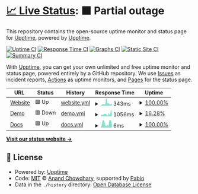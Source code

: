 # [📈 Live Status](https://status.upvado.com): <!--live status--> **🟧 Partial outage**

This repository contains the open-source uptime monitor and status page for [Upptime](https://upptime.js.org), powered by [Upptime](https://github.com/upptime/upptime).

[![Uptime CI](https://github.com/upptime/status.upvado.com/workflows/Uptime%20CI/badge.svg)](https://github.com/upptime/status.upvado.com/actions?query=workflow%3A%22Uptime+CI%22)
[![Response Time CI](https://github.com/upptime/status.upvado.com/workflows/Response%20Time%20CI/badge.svg)](https://github.com/upptime/status.upvado.com/actions?query=workflow%3A%22Response+Time+CI%22)
[![Graphs CI](https://github.com/upptime/status.upvado.com/workflows/Graphs%20CI/badge.svg)](https://github.com/upptime/status.upvado.com/actions?query=workflow%3A%22Graphs+CI%22)
[![Static Site CI](https://github.com/upptime/status.upvado.com/workflows/Static%20Site%20CI/badge.svg)](https://github.com/upptime/status.upvado.com/actions?query=workflow%3A%22Static+Site+CI%22)
[![Summary CI](https://github.com/upptime/status.upvado.com/workflows/Summary%20CI/badge.svg)](https://github.com/upptime/status.upvado.com/actions?query=workflow%3A%22Summary+CI%22)

With [Upptime](https://upptime.js.org), you can get your own unlimited and free uptime monitor and status page, powered entirely by a GitHub repository. We use [Issues](https://github.com/upptime/status.upvado.com/issues) as incident reports, [Actions](https://github.com/upptime/status.upvado.com/actions) as uptime monitors, and [Pages](https://status.upvado.com) for the status page.

<!--start: status pages-->
<!-- This summary is generated by Upptime (https://github.com/upptime/upptime) -->
<!-- Do not edit this manually, your changes will be overwritten -->
<!-- prettier-ignore -->
| URL | Status | History | Response Time | Uptime |
| --- | ------ | ------- | ------------- | ------ |
| <img alt="" src="https://icons.duckduckgo.com/ip3/upvado.com.ico" height="13"> [Website](https://upvado.com) | 🟩 Up | [website.yml](https://github.com/upvado/status.uptime.com/commits/HEAD/history/website.yml) | <details><summary><img alt="Response time graph" src="./graphs/website/response-time-week.png" height="20"> 343ms</summary><br><a href="https://status.upvado.com/history/website"><img alt="Response time 343" src="https://img.shields.io/endpoint?url=https%3A%2F%2Fraw.githubusercontent.com%2Fupvado%2Fstatus.uptime.com%2FHEAD%2Fapi%2Fwebsite%2Fresponse-time.json"></a><br><a href="https://status.upvado.com/history/website"><img alt="24-hour response time 320" src="https://img.shields.io/endpoint?url=https%3A%2F%2Fraw.githubusercontent.com%2Fupvado%2Fstatus.uptime.com%2FHEAD%2Fapi%2Fwebsite%2Fresponse-time-day.json"></a><br><a href="https://status.upvado.com/history/website"><img alt="7-day response time 343" src="https://img.shields.io/endpoint?url=https%3A%2F%2Fraw.githubusercontent.com%2Fupvado%2Fstatus.uptime.com%2FHEAD%2Fapi%2Fwebsite%2Fresponse-time-week.json"></a><br><a href="https://status.upvado.com/history/website"><img alt="30-day response time 343" src="https://img.shields.io/endpoint?url=https%3A%2F%2Fraw.githubusercontent.com%2Fupvado%2Fstatus.uptime.com%2FHEAD%2Fapi%2Fwebsite%2Fresponse-time-month.json"></a><br><a href="https://status.upvado.com/history/website"><img alt="1-year response time 343" src="https://img.shields.io/endpoint?url=https%3A%2F%2Fraw.githubusercontent.com%2Fupvado%2Fstatus.uptime.com%2FHEAD%2Fapi%2Fwebsite%2Fresponse-time-year.json"></a></details> | <details><summary><a href="https://status.upvado.com/history/website">100.00%</a></summary><a href="https://status.upvado.com/history/website"><img alt="All-time uptime 100.00%" src="https://img.shields.io/endpoint?url=https%3A%2F%2Fraw.githubusercontent.com%2Fupvado%2Fstatus.uptime.com%2FHEAD%2Fapi%2Fwebsite%2Fuptime.json"></a><br><a href="https://status.upvado.com/history/website"><img alt="24-hour uptime 100.00%" src="https://img.shields.io/endpoint?url=https%3A%2F%2Fraw.githubusercontent.com%2Fupvado%2Fstatus.uptime.com%2FHEAD%2Fapi%2Fwebsite%2Fuptime-day.json"></a><br><a href="https://status.upvado.com/history/website"><img alt="7-day uptime 100.00%" src="https://img.shields.io/endpoint?url=https%3A%2F%2Fraw.githubusercontent.com%2Fupvado%2Fstatus.uptime.com%2FHEAD%2Fapi%2Fwebsite%2Fuptime-week.json"></a><br><a href="https://status.upvado.com/history/website"><img alt="30-day uptime 100.00%" src="https://img.shields.io/endpoint?url=https%3A%2F%2Fraw.githubusercontent.com%2Fupvado%2Fstatus.uptime.com%2FHEAD%2Fapi%2Fwebsite%2Fuptime-month.json"></a><br><a href="https://status.upvado.com/history/website"><img alt="1-year uptime 100.00%" src="https://img.shields.io/endpoint?url=https%3A%2F%2Fraw.githubusercontent.com%2Fupvado%2Fstatus.uptime.com%2FHEAD%2Fapi%2Fwebsite%2Fuptime-year.json"></a></details>
| <img alt="" src="https://icons.duckduckgo.com/ip3/demo.upvado.com.ico" height="13"> [Demo](https://demo.upvado.com) | 🟥 Down | [demo.yml](https://github.com/upvado/status.uptime.com/commits/HEAD/history/demo.yml) | <details><summary><img alt="Response time graph" src="./graphs/demo/response-time-week.png" height="20"> 1056ms</summary><br><a href="https://status.upvado.com/history/demo"><img alt="Response time 1056" src="https://img.shields.io/endpoint?url=https%3A%2F%2Fraw.githubusercontent.com%2Fupvado%2Fstatus.uptime.com%2FHEAD%2Fapi%2Fdemo%2Fresponse-time.json"></a><br><a href="https://status.upvado.com/history/demo"><img alt="24-hour response time 1495" src="https://img.shields.io/endpoint?url=https%3A%2F%2Fraw.githubusercontent.com%2Fupvado%2Fstatus.uptime.com%2FHEAD%2Fapi%2Fdemo%2Fresponse-time-day.json"></a><br><a href="https://status.upvado.com/history/demo"><img alt="7-day response time 1056" src="https://img.shields.io/endpoint?url=https%3A%2F%2Fraw.githubusercontent.com%2Fupvado%2Fstatus.uptime.com%2FHEAD%2Fapi%2Fdemo%2Fresponse-time-week.json"></a><br><a href="https://status.upvado.com/history/demo"><img alt="30-day response time 1056" src="https://img.shields.io/endpoint?url=https%3A%2F%2Fraw.githubusercontent.com%2Fupvado%2Fstatus.uptime.com%2FHEAD%2Fapi%2Fdemo%2Fresponse-time-month.json"></a><br><a href="https://status.upvado.com/history/demo"><img alt="1-year response time 1056" src="https://img.shields.io/endpoint?url=https%3A%2F%2Fraw.githubusercontent.com%2Fupvado%2Fstatus.uptime.com%2FHEAD%2Fapi%2Fdemo%2Fresponse-time-year.json"></a></details> | <details><summary><a href="https://status.upvado.com/history/demo">16.28%</a></summary><a href="https://status.upvado.com/history/demo"><img alt="All-time uptime 16.28%" src="https://img.shields.io/endpoint?url=https%3A%2F%2Fraw.githubusercontent.com%2Fupvado%2Fstatus.uptime.com%2FHEAD%2Fapi%2Fdemo%2Fuptime.json"></a><br><a href="https://status.upvado.com/history/demo"><img alt="24-hour uptime 3.72%" src="https://img.shields.io/endpoint?url=https%3A%2F%2Fraw.githubusercontent.com%2Fupvado%2Fstatus.uptime.com%2FHEAD%2Fapi%2Fdemo%2Fuptime-day.json"></a><br><a href="https://status.upvado.com/history/demo"><img alt="7-day uptime 16.28%" src="https://img.shields.io/endpoint?url=https%3A%2F%2Fraw.githubusercontent.com%2Fupvado%2Fstatus.uptime.com%2FHEAD%2Fapi%2Fdemo%2Fuptime-week.json"></a><br><a href="https://status.upvado.com/history/demo"><img alt="30-day uptime 16.28%" src="https://img.shields.io/endpoint?url=https%3A%2F%2Fraw.githubusercontent.com%2Fupvado%2Fstatus.uptime.com%2FHEAD%2Fapi%2Fdemo%2Fuptime-month.json"></a><br><a href="https://status.upvado.com/history/demo"><img alt="1-year uptime 16.28%" src="https://img.shields.io/endpoint?url=https%3A%2F%2Fraw.githubusercontent.com%2Fupvado%2Fstatus.uptime.com%2FHEAD%2Fapi%2Fdemo%2Fuptime-year.json"></a></details>
| <img alt="" src="https://icons.duckduckgo.com/ip3/upvado.com.ico" height="13"> [Docs](https://upvado.com) | 🟩 Up | [docs.yml](https://github.com/upvado/status.uptime.com/commits/HEAD/history/docs.yml) | <details><summary><img alt="Response time graph" src="./graphs/docs/response-time-week.png" height="20"> 6ms</summary><br><a href="https://status.upvado.com/history/docs"><img alt="Response time 6" src="https://img.shields.io/endpoint?url=https%3A%2F%2Fraw.githubusercontent.com%2Fupvado%2Fstatus.uptime.com%2FHEAD%2Fapi%2Fdocs%2Fresponse-time.json"></a><br><a href="https://status.upvado.com/history/docs"><img alt="24-hour response time 4" src="https://img.shields.io/endpoint?url=https%3A%2F%2Fraw.githubusercontent.com%2Fupvado%2Fstatus.uptime.com%2FHEAD%2Fapi%2Fdocs%2Fresponse-time-day.json"></a><br><a href="https://status.upvado.com/history/docs"><img alt="7-day response time 6" src="https://img.shields.io/endpoint?url=https%3A%2F%2Fraw.githubusercontent.com%2Fupvado%2Fstatus.uptime.com%2FHEAD%2Fapi%2Fdocs%2Fresponse-time-week.json"></a><br><a href="https://status.upvado.com/history/docs"><img alt="30-day response time 6" src="https://img.shields.io/endpoint?url=https%3A%2F%2Fraw.githubusercontent.com%2Fupvado%2Fstatus.uptime.com%2FHEAD%2Fapi%2Fdocs%2Fresponse-time-month.json"></a><br><a href="https://status.upvado.com/history/docs"><img alt="1-year response time 6" src="https://img.shields.io/endpoint?url=https%3A%2F%2Fraw.githubusercontent.com%2Fupvado%2Fstatus.uptime.com%2FHEAD%2Fapi%2Fdocs%2Fresponse-time-year.json"></a></details> | <details><summary><a href="https://status.upvado.com/history/docs">100.00%</a></summary><a href="https://status.upvado.com/history/docs"><img alt="All-time uptime 100.00%" src="https://img.shields.io/endpoint?url=https%3A%2F%2Fraw.githubusercontent.com%2Fupvado%2Fstatus.uptime.com%2FHEAD%2Fapi%2Fdocs%2Fuptime.json"></a><br><a href="https://status.upvado.com/history/docs"><img alt="24-hour uptime 100.00%" src="https://img.shields.io/endpoint?url=https%3A%2F%2Fraw.githubusercontent.com%2Fupvado%2Fstatus.uptime.com%2FHEAD%2Fapi%2Fdocs%2Fuptime-day.json"></a><br><a href="https://status.upvado.com/history/docs"><img alt="7-day uptime 100.00%" src="https://img.shields.io/endpoint?url=https%3A%2F%2Fraw.githubusercontent.com%2Fupvado%2Fstatus.uptime.com%2FHEAD%2Fapi%2Fdocs%2Fuptime-week.json"></a><br><a href="https://status.upvado.com/history/docs"><img alt="30-day uptime 100.00%" src="https://img.shields.io/endpoint?url=https%3A%2F%2Fraw.githubusercontent.com%2Fupvado%2Fstatus.uptime.com%2FHEAD%2Fapi%2Fdocs%2Fuptime-month.json"></a><br><a href="https://status.upvado.com/history/docs"><img alt="1-year uptime 100.00%" src="https://img.shields.io/endpoint?url=https%3A%2F%2Fraw.githubusercontent.com%2Fupvado%2Fstatus.uptime.com%2FHEAD%2Fapi%2Fdocs%2Fuptime-year.json"></a></details>

<!--end: status pages-->

[**Visit our status website →**](https://status.upvado.com)

## 📄 License

- Powered by: [Upptime](https://github.com/upptime/upptime)
- Code: [MIT](./LICENSE) © [Anand Chowdhary](https://anandchowdhary.com), supported by [Pabio](https://pabio.com)
- Data in the `./history` directory: [Open Database License](https://opendatacommons.org/licenses/odbl/1-0/)
